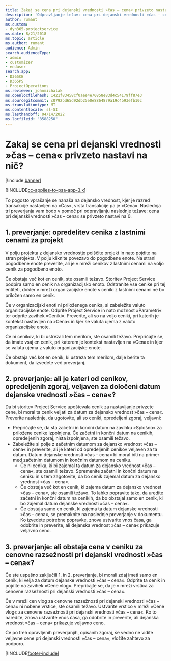 ```yaml
---
title: Zakaj se cena pri dejanski vrednosti »čas – cena« privzeto nastavi na nič?
description: 'Odpravljanje težav: cena pri dejanski vrednosti »čas – cena« se privzeto nastavi na 0.'
author: rumant
ms.custom:
- dyn365-projectservice
ms.date: 8/21/2018
ms.topic: article
ms.author: rumant
audience: Admin
search.audienceType:
- admin
- customizer
- enduser
search.app:
- D365CE
- D365PS
- ProjectOperations
ms.reviewer: johnmichalak
ms.openlocfilehash: 1421f83458cf0aee4e70858e83d4c54179ff87e3
ms.sourcegitcommit: c0792bd65d92db25e0e8864879a19c4b93efb10c
ms.translationtype: MT
ms.contentlocale: sl-SI
ms.lasthandoff: 04/14/2022
ms.locfileid: "8588250"
---
```

# <a name="why-is-the-price-defaulting-to-zero-on-time-cost-actuals"></a>Zakaj se cena pri dejanski vrednosti »čas – cena« privzeto nastavi na nič?

[!include [banner](../includes/psa-now-project-operations.md)]

[!INCLUDE[cc-applies-to-psa-app-3.x](../includes/cc-applies-to-psa-app-3x.md)]

To pogosto vprašanje se nanaša na dejansko vrednost, kjer je razred transakcije nastavljen na »Čas«, vrsta transakcije pa je »Cena«. Naslednja tri preverjanja vam bodo v pomoč pri odpravljanju naslednje težave: cena pri dejanski vrednosti »čas – cena« se privzeto nastavi na 0.
 
## <a name="check-1-identify-the-cost-price-list-for-the-project"></a>1. preverjanje: opredelitev cenika z lastnimi cenami za projekt

V polju projekta z dejansko vrednostjo poiščite projekt in nato pojdite na stran projekta. V polju kliknite povezavo do pogodbene enote. Na strani pogodbene enote preverite, ali je v mreži cenikov z lastnimi cenami na voljo cenik za pogodbeno enoto.

Če obstaja več kot en cenik, ste osamili težavo. Storitev Project Service podpira samo en cenik na organizacijsko enoto. Odstranite vse cenike pri tej entiteti, dokler v mreži organizacijske enote s ceniki z lastnimi cenami ne bo priložen samo en cenik.

Če v organizacijski enoti ni priloženega cenika, si zabeležite valuto organizacijske enote. Odprite Project Service in nato možnost »Parametri« ter odprite zavihek »Ceniki«. Preverite, ali so na voljo ceniki, pri katerih je kontekst nastavljen na »Cena« in kjer se valuta ujema z valuto organizacijske enote.
 
Če ni cenikov, ki bi ustrezali tem merilom, ste osamili težavo. Prepričajte se, da imate vsaj en cenik, pri katerem je kontekst nastavljen na »Cena« in kjer se valuta ujema z valuto organizacijske enote.

Če obstaja več kot en cenik, ki ustreza tem merilom, dalje berite ta dokument, da izvedete več preverjanj.

## <a name="check-2-are-any-of-the-price-lists-identified-above-valid-for-the-specific-date-of-the-time-cost-actual"></a>2. preverjanje: ali je kateri od cenikov, opredeljenih zgoraj, veljaven za določeni datum dejanske vrednosti »čas – cena«?

Da bi storitev Project Service upoštevala cenik za nastavljanje privzete cene, bi moral ta cenik veljati za datum za dejansko vrednost »čas – cena«. Preverite naslednje, da ugotovite, ali so ceniki, opredeljeni zgoraj, veljavni:

- Prepričajte se, da sta začetni in končni datum na zavihku »Splošno« za priložene cenike izpolnjena. Če začetni in končni datum na cenikih, opredeljenih zgoraj, nista izpolnjena, ste osamili težavo. 
- Zabeležite si polje z začetnim datumom za dejansko vrednost »čas – cena« in preverite, ali je kateri od opredeljenih cenikov veljaven za ta datum. Datum dejanske vrednosti »čas – cena« bi moral biti na primer med začetnim datumom in končnim datumom na ceniku. 
    - Če ni cenika, ki bi zajemal ta datum za dejansko vrednost »čas – cena«, ste osamili težavo. Spremenite začetni in končni datum na ceniku in s tem zagotovite, da bo cenik zajemal datum za dejansko vrednost »čas – cena«. 
    - Če obstaja več kot en cenik, ki zajema datum za dejansko vrednost »čas – cena«, ste osamili težavo. To lahko popravite tako, da uredite začetni in končni datum na cenikih, da bo obstajal samo en cenik, ki bo zajemal datum dejanske vrednosti »čas – cena«. 
    - Če obstaja samo en cenik, ki zajema ta datum dejanske vrednosti »čas – cena«, se premaknite na naslednje preverjanje v dokumentu.
Ko izvedete potrebne popravke, znova ustvarite vnos časa, ga odobrite in preverite, ali dejanska vrednost »čas – cena« prikazuje veljavno ceno.

## <a name="check-3-is-there-a-price-in-the-price-list-for-the-pricing-dimensions-on-the-time-cost-actual"></a>3. preverjanje: ali obstaja cena v ceniku za cenovne razsežnosti pri dejanski vrednosti »čas – cena«?

Če ste uspešno zaključili 1. in 2. preverjanje, bi morali zdaj imeti samo en cenik, ki velja za datum dejanske vrednosti »čas – cena«. Odprite ta cenik in pojdite na zavihek »Cene vlog«. Prepričajte se, da je v mreži vrstica za cenovne razsežnosti pri dejanski vrednosti »čas – cena«.

Če v mreži cen vlog za cenovne razsežnosti pri dejanski vrednosti »čas – cena« ni nobene vrstice, ste osamili težavo. Ustvarite vrstico v mreži »Cene vlog« za cenovne razsežnosti pri dejanski vrednosti »čas – cena«. Ko to naredite, znova ustvarite vnos časa, ga odobrite in preverite, ali dejanska vrednost »čas – cena« prikazuje veljavno ceno.
 
Če po treh opravljenih preverjanjih, opisanih zgoraj, še vedno ne vidite veljavne cene pri dejanski vrednosti »čas – cena«, vložite zahtevo za podporo.





[!INCLUDE[footer-include](../includes/footer-banner.md)]
